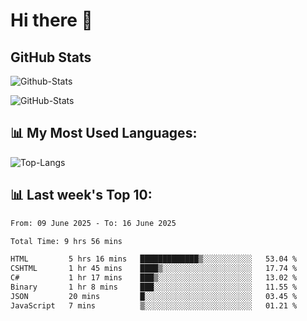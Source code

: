 # Hi there 👋

## GitHub Stats
![Github-Stats](https://github-readme-stats-sigma-five.vercel.app/api?username=ltorson&show_icons=true&theme=radical&count_private=true&show=reviews,discussions_started,discussions_answered,prs_merged,prs_merged_percentage)

![GitHub-Stats](https://github-readme-stats.vercel.app/api/wakatime?username=LeeTorson&theme=synthwave&size_weight=0.5&count_weight=0.5&title_color=36F9F6&langs_count=10&count_private=true)

## 📊 My Most Used Languages:
![Top-Langs](https://github-readme-stats-sigma-five.vercel.app/api/top-langs/?username=LTorson&layout=compact&langs_count=10)


## 📊 Last week's Top 10:
<!--START_SECTION:waka-->

```txt
From: 09 June 2025 - To: 16 June 2025

Total Time: 9 hrs 56 mins

HTML         5 hrs 16 mins   █████████████▒░░░░░░░░░░░   53.04 %
CSHTML       1 hr 45 mins    ████▒░░░░░░░░░░░░░░░░░░░░   17.74 %
C#           1 hr 17 mins    ███▒░░░░░░░░░░░░░░░░░░░░░   13.02 %
Binary       1 hr 8 mins     ███░░░░░░░░░░░░░░░░░░░░░░   11.55 %
JSON         20 mins         █░░░░░░░░░░░░░░░░░░░░░░░░   03.45 %
JavaScript   7 mins          ▒░░░░░░░░░░░░░░░░░░░░░░░░   01.21 %
```

<!--END_SECTION:waka-->
